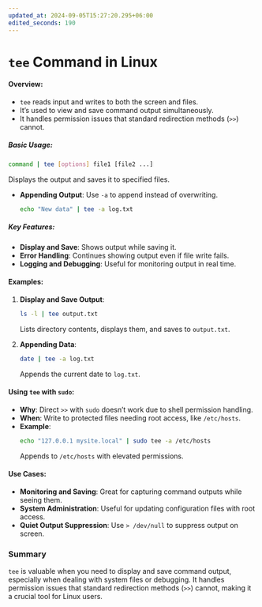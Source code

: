 ```yaml
---
updated_at: 2024-09-05T15:27:20.295+06:00
edited_seconds: 190
---
```

# `tee` Command in Linux

#### Overview: 
- `tee` reads input and writes to both the screen and files. 
- It’s used to view and save command output simultaneously.
- It handles permission issues that standard redirection methods (`>>`) cannot.

##### Basic Usage: 
  ```bash
  command | tee [options] file1 [file2 ...]
  ```
  Displays the output and saves it to specified files.

- **Appending Output**: Use `-a` to append instead of overwriting.
  ```bash
  echo "New data" | tee -a log.txt
  ```

##### Key Features:
  - **Display and Save**: Shows output while saving it.
  - **Error Handling**: Continues showing output even if file write fails.
  - **Logging and Debugging**: Useful for monitoring output in real time.

#### Examples:
  1. **Display and Save Output**:
     ```bash
     ls -l | tee output.txt
     ```
     Lists directory contents, displays them, and saves to `output.txt`.

  2. **Appending Data**:
     ```bash
     date | tee -a log.txt
     ```
     Appends the current date to `log.txt`.

#### Using `tee` with `sudo`:
  - **Why**: Direct `>>` with `sudo` doesn’t work due to shell permission handling.
  - **When**: Write to protected files needing root access, like `/etc/hosts`.
  - **Example**:
    ```bash
    echo "127.0.0.1 mysite.local" | sudo tee -a /etc/hosts
    ```
    Appends to `/etc/hosts` with elevated permissions.

#### Use Cases:
  - **Monitoring and Saving**: Great for capturing command outputs while seeing them.
  - **System Administration**: Useful for updating configuration files with root access.
  - **Quiet Output Suppression**: Use `> /dev/null` to suppress output on screen.

### Summary
`tee` is valuable when you need to display and save command output, especially when dealing with system files or debugging. It handles permission issues that standard redirection methods (`>>`) cannot, making it a crucial tool for Linux users.

